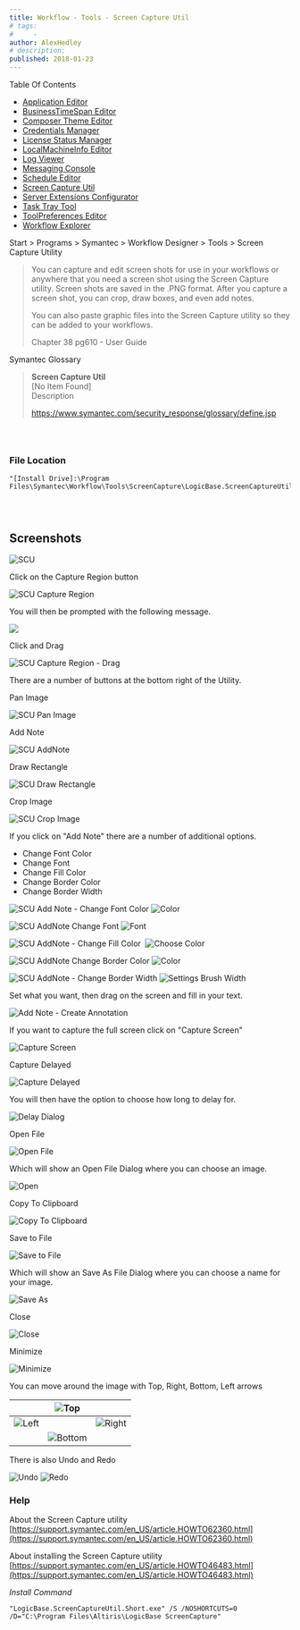 ```yaml
---
title: Workflow - Tools - Screen Capture Util
# tags:
#     - 
author: AlexHedley
# description: 
published: 2018-01-23
---
```


Table Of Contents
  
- [Application Editor](https://community.broadcom.com/symantecenterprise/viewdocument?DocumentKey=19195da8-6f79-40a5-b020-7932e20a53f4&amp;CommunityKey=04ead5e9-3643-4118-b853-afa5a58710c6&amp;tab=librarydocuments)
- [BusinessTimeSpan Editor](https://community.broadcom.com/symantecenterprise/viewdocument?DocumentKey=f72f9c48-ffc1-4b0d-9339-b9cae6cf2966&amp;CommunityKey=04ead5e9-3643-4118-b853-afa5a58710c6&amp;tab=librarydocuments)
- [Composer Theme Editor](https://community.broadcom.com/symantecenterprise/viewdocument?DocumentKey=824347c4-f538-4404-9f2f-59ca0658673a&amp;CommunityKey=04ead5e9-3643-4118-b853-afa5a58710c6&amp;tab=librarydocuments)
- [Credentials Manager](https://community.broadcom.com/symantecenterprise/viewdocument?DocumentKey=63e53603-2ac2-46b8-9c06-8129bc483418&amp;CommunityKey=04ead5e9-3643-4118-b853-afa5a58710c6&amp;tab=librarydocuments)
- [License Status Manager](https://community.broadcom.com/symantecenterprise/viewdocument?DocumentKey=4ac6f1c4-6896-489d-801c-f4fef130a9be&amp;CommunityKey=04ead5e9-3643-4118-b853-afa5a58710c6&amp;tab=librarydocuments)
- [LocalMachineInfo Editor](https://community.broadcom.com/symantecenterprise/viewdocument?DocumentKey=4807af83-e87d-4449-9493-f96c546f5561&amp;CommunityKey=04ead5e9-3643-4118-b853-afa5a58710c6&amp;tab=librarydocuments)
- [Log Viewer](https://community.broadcom.com/symantecenterprise/viewdocument?DocumentKey=2941c9ac-9aa9-44e6-a8b3-fe2d0ba95f29&amp;CommunityKey=04ead5e9-3643-4118-b853-afa5a58710c6&amp;tab=librarydocuments)
- [Messaging Console](https://community.broadcom.com/symantecenterprise/viewdocument?DocumentKey=f41a78e3-cdf4-4c4c-93e2-331d3b44dfab&amp;CommunityKey=04ead5e9-3643-4118-b853-afa5a58710c6&amp;tab=librarydocuments)
- [Schedule Editor](https://www.symantec.com/connect/articles/workflow-tools-schedule-editor)
- [Screen Capture Util](https://community.broadcom.com/symantecenterprise/viewdocument?DocumentKey=0d264462-736b-466e-bfa2-4c868cbf75a3&amp;CommunityKey=04ead5e9-3643-4118-b853-afa5a58710c6&amp;tab=librarydocuments)
- [Server Extensions Configurator](https://community.broadcom.com/symantecenterprise/viewdocument?DocumentKey=bec1d012-42aa-49f6-8355-01109d8d1d2f&amp;CommunityKey=04ead5e9-3643-4118-b853-afa5a58710c6&amp;tab=librarydocuments)
- [Task Tray Tool](https://community.broadcom.com/symantecenterprise/viewdocument?DocumentKey=b84a792f-da66-4bc1-8c31-371f86bf37f6&amp;CommunityKey=04ead5e9-3643-4118-b853-afa5a58710c6&amp;tab=librarydocuments)
- [ToolPreferences Editor](https://community.broadcom.com/symantecenterprise/viewdocument?DocumentKey=613c69e7-9838-4204-a0ee-bff67cf25033&amp;CommunityKey=04ead5e9-3643-4118-b853-afa5a58710c6&amp;tab=librarydocuments)
- [Workflow Explorer](https://www.symantec.com/connect/articles/workflow-tools-workflow-explorer)

Start &gt; Programs &gt; Symantec &gt; Workflow Designer &gt; Tools &gt; Screen Capture Utility

> You can capture and edit screen shots for use in your workflows or anywhere that you need a screen shot using the Screen Capture utility. Screen shots are saved in the .PNG format. After you capture a screen shot, you can crop, draw boxes, and even add notes.
> 
> 
> You can also paste graphic files into the Screen Capture utility so they can be added to your workflows.
> 
> 
> Chapter 38 pg610 - User Guide

Symantec Glossary

> **Screen Capture Util**  
> 	[No Item Found]  
> 	Description
> 
> 
> https://www.symantec.com/security_response/glossary/define.jsp

###  
  
### File Location

    "[Install Drive]:\Program Files\Symantec\Workflow\Tools\ScreenCapture\LogicBase.ScreenCaptureUtil.exe" 

###  
  
## Screenshots
  
![SCU](images\SCU.png)
  
Click on the Capture Region button
  
![SCU Capture Region](images\SCU_CaptureRegion.png)
  
You will then be prompted with the following message.
  
![](images\SCU_CaptureRegion_Message.png)
  
Click and Drag
  
![SCU Capture Region - Drag](images\SCU_CaptureRegion_Drag.png)
  
There are a number of buttons at the bottom right of the Utility.
  
Pan Image
  
![SCU Pan Image](images\SCU_PanImage.png)
  
Add Note
  
![SCU AddNote](images\SCU_AddNote.png)
  
Draw Rectangle
  
![SCU Draw Rectangle](images\SCU_DrawRectangle.png)
  
Crop Image
  
![SCU Crop Image](images\SCU_CropImage.png)
  
If you click on "Add Note" there are a number of additional options.

- Change Font Color
- Change Font
- Change Fill Color
- Change Border Color
- Change Border Width

![SCU Add Note - Change Font Color](images\SCU_AddNote_ChangeFontColor.png) ![Color](images\SCU_Color.png)
  
![SCU AddNote Change Font](images\SCU_AddNote_ChangeFont.png) ![Font](images\SCU_Font.png)
  
![SCU AddNote - Change Fill Color](images\SCU_AddNote_ChangeFillColor.png)  ![Choose Color](images\SCU_ChooseColor.png)
  
![SCU AddNote Change Border Color](images\SCU_AddNote_ChangeBorderColor.png) ![Color](images\SCU_Color.png)
  
![SCU AddNote - Change Border Width](images\SCU_AddNote_ChangeBorderWidth.png) ![Settings Brush Width](images\SCU_Settings_BrushWidth.png)
  
Set what you want, then drag on the screen and fill in your text.
  
![Add Note - Create Annotation](images\SCU_AddNote_CreateAnnotation.png)

If you want to capture the full screen click on "Capture Screen"
  
![Capture Screen](images\SCU_CaptureScreen.png)

Capture Delayed
  
![Capture Delayed](images\SCU_CaptureDelayed.png)
  
You will then have the option to choose how long to delay for.
  
![Delay Dialog](images\SCU_DelayDialog.png)
  
Open File
  
![Open File](images\SCU_OpenFile.png)
  
Which will show an Open File Dialog where you can choose an image.
  
![Open](images\SCU_Open.png)
  
Copy To Clipboard
  
![Copy To Clipboard](images\SCU_CopyToClipboard.png)

Save to File
  
![Save to File](images\SCU_SaveToFile.png)
  
Which will show an Save As File Dialog where you can choose a name for your image.
  
![Save As](images\SCU_SaveAs.png)

Close
  
![Close](images\SCU_Close.png)
  
Minimize
  
![Minimize](images\SCU_Minimize.png)

You can move around the image with Top, Right, Bottom, Left arrows

|  | ![Top](images\SCU_Top.png) |  |
| --- | --- | --- |
| ![Left](images\SCU_Left.png) |  | ![Right](images\SCU_Right.png) |
|  | ![Bottom](images\SCU_Bottom.png) |  |

There is also Undo and Redo
  
![Undo](images\SCU_Undo.png) ![Redo](images\SCU_Redo.png)

### Help
  
About the Screen Capture utility  
[https://support.symantec.com/en_US/article.HOWTO62360.html](https://support.symantec.com/en_US/article.HOWTO62360.html)
  
About installing the Screen Capture utility  
[https://support.symantec.com/en_US/article.HOWTO46483.html](https://support.symantec.com/en_US/article.HOWTO46483.html)
  
*Install Command*

    "LogicBase.ScreenCaptureUtil.Short.exe" /S /NOSHORTCUTS=0 /D="C:\Program Files\Altiris\LogicBase ScreenCapture"
